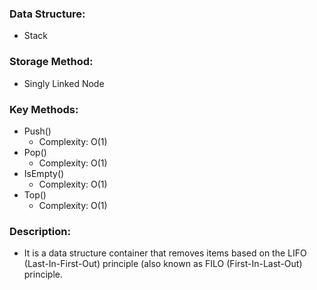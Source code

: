 ### Data Structure: 
+ Stack
### Storage Method: 
+ Singly Linked Node
### Key Methods:
+ Push()  
	+ Complexity: O(1)
+ Pop()
	+ Complexity: O(1)
+ IsEmpty()
	+ Complexity: O(1)
+ Top()
	+ Complexity: O(1)

### Description: 
+ It is a data structure container that 
removes items based on the LIFO 
(Last-In-First-Out) principle (also known
as FILO (First-In-Last-Out) principle.
